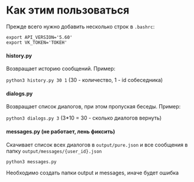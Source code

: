 # Как этим пользоваться
Прежде всего нужно добавить несколько строк в `.bashrc`:

```
export API_VERSION='5.60'
export VK_TOKEN='ТОКЕН'
```


#### history.py
Возвращает историю сообщений. Пример:

`python3 history.py 30 1` (30 - количество, 1 - id собеседника)


#### dialogs.py
Возвращает список диалогов, при этом пропуская беседы. Пример:

`python3 dialogs.py 3` (3*10 = 30 - сколько диалогов вернуть)

#### messages.py (не работает, лень фиксить)
Скачивает список всех диалогов в `output/pure.json` и все сообщения в папку `output/messages/{user_id}.json`

`python3 messages.py`

Необходимо создать папки output и messages, иначе будет ошибка

